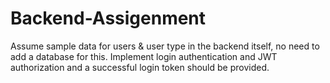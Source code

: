 # Backend-Assigenment
Assume sample data for users &amp; user type in the backend itself, no need to add a database for this. Implement login authentication and JWT authorization and a successful login token should be provided.
